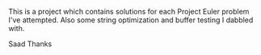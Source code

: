 This is a project which contains solutions for each Project Euler problem I've attempted. Also some string optimization and buffer testing I dabbled with.

Saad
Thanks
